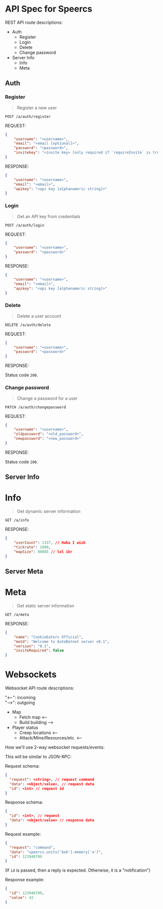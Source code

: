 # API Spec for **Speercs**

REST API route descriptions:

- Auth
  - Register
  - Login
  - Delete
  - Change password
- Server Info
  - Info
  - Meta

## Auth

### Register

> Register a new user

`POST /a/auth/register`

REQUEST:

```json
{
    "username": "<username>",
    "email": "<email [optional]>",
    "password": "<password>",
    "invitekey": "<invite key> [only required if `requireInvite` is true]>"
}
```

RESPONSE:

```json
{
    "username": "<username>",
    "email": "<email>",
    "apikey": "<api key [alphanumeric string]>"
}
```

### Login

> Get an API key from credentials

`POST /a/auth/login`

REQUEST:

```json
{
    "username": "<username>",
    "password": "<password>"
}
```

RESPONSE:

```json
{
    "username": "<username>",
    "email": "<email>",
    "apikey": "<api key [alphanumeric string]>"
}
```

### Delete

> Delete a user account

`DELETE /a/auth/delete`

REQUEST:

```json
{
    "username": "<username>",
    "password": "<password>"
}
```

RESPONSE:

Status code `200`.

### Change password

> Change a password for a user

`PATCH /a/auth/changepassword`

REQUEST:

```json
{
    "username": "<username>",
    "oldpassword": "<old_password>",
    "oewpassword": "<new_password>"
}
```

RESPONSE:

Status code `200`.

## Server Info

# Info

> Get dynamic server information

`GET /a/info`

RESPONSE:


```json
{
    "userCount": 1337, // Haha I wish
    "tickrate": 1000,
    "mapSize": 80085 // lol ikr
}
```

## Server Meta

# Meta

> Get static server information

`GET /a/meta`

RESPONSE:


```json
{
    "name": "CookieEaters Official",
    "motd": "Welcome to AutoBotnet server v0.1",
    "version": "0.1",
    "inviteRequired": false
}
```

# Websockets

Websocket API route descriptions:

"<--": incoming  
"-->": outgoing

- Map
  - Fetch map <--
  - Build building -->
- Player status
  - Creep locations <--
  - Attack/Mine/Resources/etc. <--


How we'll use 2-way websocket requests/events:

This will be similar to JSON-RPC:

Request schema:

```json
{
  "request": <string>, // request command
  "data": <object/value>, // request data
  "id": <int> // request id
}
```

Response schema:

```json
{
  "id": <int>, // request
  "data": <object/value> // response data
}
```

Request example:

```json
{
  "request": "command",
  "data": "speercs.units['bob'].memory['a']",
  "id": 123948709
}
```

(If `id` is passed, then a reply is expected. Otherwise, it is a "notification")

Response example:

```json
{
  "id": 123948709,
  "value": 42
}
```
